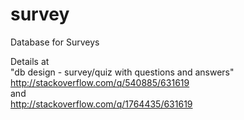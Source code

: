 # survey
Database for Surveys

Details at  
"db design - survey/quiz with questions and answers"  
http://stackoverflow.com/q/540885/631619  
and  
http://stackoverflow.com/q/1764435/631619
